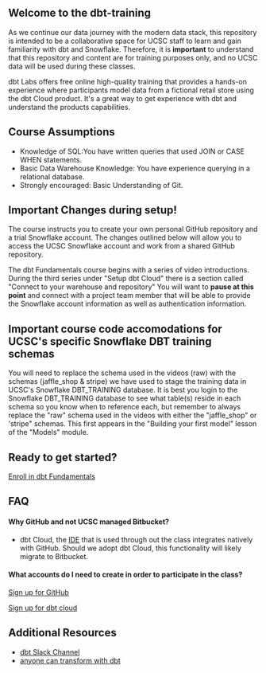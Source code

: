 ## Welcome to the dbt-training

As we continue our data journey with the modern data stack, this repository is intended to be a collaborative space for UCSC staff to learn and gain familiarity with dbt and Snowflake. Therefore, it is **important** to understand that this repository and content are for training purposes only, and no UCSC data will be used during these classes.  

dbt Labs offers free online high-quality training that provides a hands-on experience where participants model data from a fictional retail store using the dbt Cloud product. It's a great way to get experience with dbt and understand the products capabilities.

## Course Assumptions

- Knowledge of SQL:You have written queries that used JOIN or CASE WHEN statements.
- Basic Data Warehouse Knowledge: You have experience querying in a relational database.
- Strongly encouraged: Basic Understanding of Git.


## Important Changes during setup!
The course instructs you to create your own personal GitHub repository and a trial Snowflake account. The changes outlined below will allow you to access the UCSC Snowflake account and work from a shared GitHub repository. 

The dbt Fundamentals course begins with a series of video introductions.  During the third series under "Setup dbt Cloud" there is a section called "Connect to your warehouse and repository"  You will want to **pause at this point** and connect with a project team member that will be able to provide the Snowflake account information as well as authentication information. 


## Important course code accomodations for UCSC's specific Snowflake DBT training schemas
You will need to replace the schema used in the videos (raw) with the schemas (jaffle_shop & stripe) we have used to stage the training data in UCSC's Snowflake DBT_TRAINING database. It is best you login to the Snowflake DBT_TRAINING database to see what table(s) reside in each schema so you know when to reference each, but remember to always replace the "raw" schema used in the videos with either the "jaffle_shop" or 'stripe" schemas. This first appears in the "Building your first model" lesson of the "Models" module.


## Ready to get started?

[Enroll in dbt Fundamentals](https://courses.getdbt.com/courses/fundamentals)

## FAQ

#### Why GitHub and not UCSC managed Bitbucket?
- dbt Cloud, the [IDE](https://en.wikipedia.org/wiki/Integrated_development_environment) that is used through out the class integrates natively with GitHub. Should we adopt dbt Cloud, this functionality will likely migrate to Bitbucket.

#### What accounts do I need to create in order to participate in the class?  

[Sign up for GitHub](https://github.com)

[Sign up for dbt cloud](https://cloud.getdbt.com/signup/)

## Additional Resources

- [dbt Slack Channel](https://www.getdbt.com/community/join-the-community)
- [anyone can transform with dbt](https://getdbt.wistia.com/medias/f90bwl0y17)